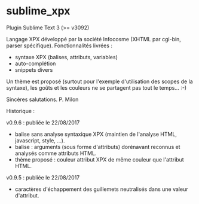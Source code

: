 # sublime_xpx
Plugin Sublime Text 3 (>= v3092)

Langage XPX développé par la société Infocosme (XHTML par cgi-bin, parser spécifique).
Fonctionnalités livrées :
 - syntaxe XPX (balises, attributs, variables)
 - auto-complétion
 - snippets divers

Un thème est proposé (surtout pour l'exemple d'utilisation des scopes de la syntaxe), les goûts et les couleurs ne se partagent pas tout le temps... :-)

Sincères salutations.
P. Milon


Historique :

v0.9.6 : publiée le 22/08/2017
 - balise <noparse> sans analyse syntaxique XPX (maintien de l'analyse HTML, javascript, style, ...).
 - balise <function> : arguments (sous forme d'attributs) dorénavant reconnus et analysés comme
   attributs HTML.
 - thème proposé : couleur attribut XPX de même couleur que l'attribut HTML.

v0.9.5 : publiée le 22/08/2017
 - caractères d'échappement des guillemets neutralisés dans une valeur d'attribut.



